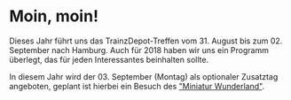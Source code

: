 <h1 class="headline">Moin, moin!</h1>
<p class="first-letter-highlight">Dieses Jahr führt uns das TrainzDepot-Treffen vom 31. August bis zum 02. September nach Hamburg. Auch für 2018 haben wir uns ein Programm überlegt, das für jeden Interessantes beinhalten sollte.</p>

<p>In diesem Jahr wird der 03. September (Montag) als optionaler Zusatztag angeboten, geplant ist hierbei ein Besuch des <a href="https://www.miniatur-wunderland.de/" title="Miniatur Wunderland" target="_blank">"Miniatur Wunderland"</a>.</p>
